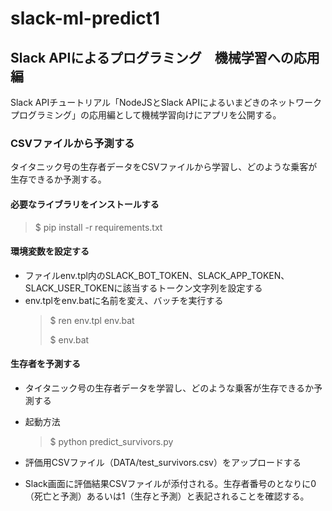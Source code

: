 # slack-ml-predict1

## Slack APIによるプログラミング　機械学習への応用編

Slack APIチュートリアル「NodeJSとSlack APIによるいまどきのネットワークプログラミング」の応用編として機械学習向けにアプリを公開する。

### CSVファイルから予測する

タイタニック号の生存者データをCSVファイルから学習し、どのような乗客が生存できるか予測する。

#### 必要なライブラリをインストールする

>$ pip install -r requirements.txt

#### 環境変数を設定する

- ファイルenv.tpl内のSLACK_BOT_TOKEN、SLACK_APP_TOKEN、SLACK_USER_TOKENに該当するトークン文字列を設定する
- env.tplをenv.batに名前を変え、バッチを実行する
  >$ ren env.tpl env.bat
  >
  >$ env.bat

#### 生存者を予測する

- タイタニック号の生存者データを学習し、どのような乗客が生存できるか予測する
- 起動方法
  >$ python predict_survivors.py

- 評価用CSVファイル（DATA/test_survivors.csv）をアップロードする
- Slack画面に評価結果CSVファイルが添付される。生存者番号のとなりに0（死亡と予測）あるいは1（生存と予測）と表記されることを確認する。
